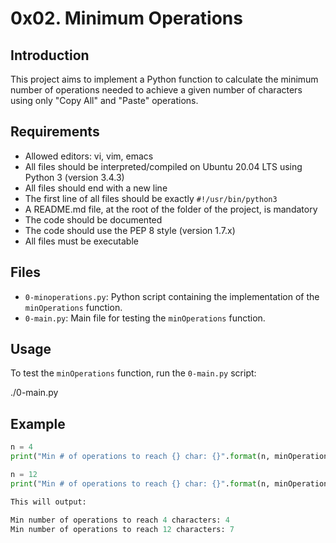 # 0x02. Minimum Operations

## Introduction
This project aims to implement a Python function to calculate the minimum number of operations needed to achieve a given number of characters using only "Copy All" and "Paste" operations.

## Requirements
- Allowed editors: vi, vim, emacs
- All files should be interpreted/compiled on Ubuntu 20.04 LTS using Python 3 (version 3.4.3)
- All files should end with a new line
- The first line of all files should be exactly `#!/usr/bin/python3`
- A README.md file, at the root of the folder of the project, is mandatory
- The code should be documented
- The code should use the PEP 8 style (version 1.7.x)
- All files must be executable

## Files
- `0-minoperations.py`: Python script containing the implementation of the `minOperations` function.
- `0-main.py`: Main file for testing the `minOperations` function.

## Usage
To test the `minOperations` function, run the `0-main.py` script:

./0-main.py

## Example
```python
n = 4
print("Min # of operations to reach {} char: {}".format(n, minOperations(n)))

n = 12
print("Min # of operations to reach {} char: {}".format(n, minOperations(n)))

This will output:

Min number of operations to reach 4 characters: 4
Min number of operations to reach 12 characters: 7
